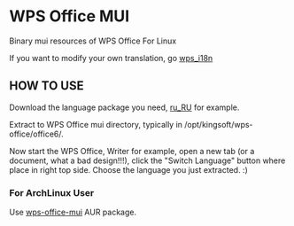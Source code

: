 # WPS Office MUI

Binary mui resources of WPS Office For Linux

If you want to modify your own translation, go [wps_i18n](https://github.com/wps-community/wps_i18n)

## HOW TO USE

Download the language package you need, [ru_RU](https://github.com/timxx/wps-office-mui/blob/master/mui/ru_RU.7z) for example.

Extract to WPS Office mui directory, typically in /opt/kingsoft/wps-office/office6/.

Now start the WPS Office, Writer for example, open a new tab (or a document, what a bad design!!!), click the "Switch Language" button where place in right top side. Choose the language you just extracted. :)


### For ArchLinux User

Use [wps-office-mui](https://aur.archlinux.org/pkgbase/wps-office-mui/) AUR package.
